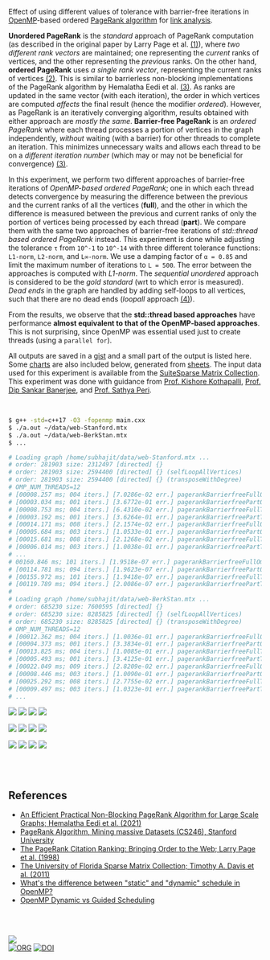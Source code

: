 Effect of using different values of tolerance with barrier-free iterations in
[OpenMP]-based ordered [PageRank algorithm] for [link analysis].

**Unordered PageRank** is the *standard* approach of PageRank computation (as
described in the original paper by Larry Page et al. [(1)]), where *two*
*different rank vectors* are maintained; one representing the *current* ranks of
vertices, and the other representing the *previous* ranks. On the other hand,
**ordered PageRank** uses *a single rank vector*, representing the current ranks
of vertices [(2)]. This is similar to barrierless non-blocking implementations
of the PageRank algorithm by Hemalatha Eedi et al. [(3)]. As ranks are updated
in the same vector (with each iteration), the order in which vertices are
computed *affects* the final result (hence the modifier *ordered*). However,
as PageRank is an iteratively converging algorithm, results obtained with either
approach are *mostly the same*. **Barrier-free PageRank** is an *ordered*
*PageRank* where each thread processes a portion of vertices in the graph
independently, *without* waiting (with a barrier) for other threads to complete an
iteration. This minimizes unnecessary waits and allows each thread to be on a
*different iteration number* (which may or may not be beneficial for convergence)
[(3)].

In this experiment, we perform two different approaches of barrier-free
iterations of *OpenMP-based ordered PageRank*; one in which each thread detects
convergence by measuring the difference between the previous and the current
ranks of all the vertices (**full**), and the other in which the difference is
measured between the previous and current ranks of only the portion of vertices
being processed by each thread (**part**). We compare them with the same two
approaches of barrier-free iterations of *std::thread based ordered PageRank*
instead. This experiment is done while adjusting the tolerance `τ` from `10^-1`
to `10^-14` with three different tolerance functions: `L1-norm`, `L2-norm`, and
`L∞-norm`. We use a damping factor of `α = 0.85` and limit the maximum number of
iterations to `L = 500`. The error between the approaches is computed with
*L1-norm*. The *sequential unordered* approach is considered to be the *gold*
*standard* (wrt to which error is measured). *Dead ends* in the graph are
handled by adding self-loops to all vertices, such that there are no dead ends
(*loopall* approach [(4)]).

From the results, we observe that the **std::thread based approaches** have
performance **almost equivalent to that of the OpenMP-based approaches**. This
is not surprising, since OpenMP was essential used just to create threads (using
a `parallel for`).

All outputs are saved in a [gist] and a small part of the output is listed here.
Some [charts] are also included below, generated from [sheets]. The input data
used for this experiment is available from the [SuiteSparse Matrix Collection].
This experiment was done with guidance from [Prof. Kishore Kothapalli],
[Prof. Dip Sankar Banerjee], and [Prof. Sathya Peri].

<br>

```bash
$ g++ -std=c++17 -O3 -fopenmp main.cxx
$ ./a.out ~/data/web-Stanford.mtx
$ ./a.out ~/data/web-BerkStan.mtx
$ ...

# Loading graph /home/subhajit/data/web-Stanford.mtx ...
# order: 281903 size: 2312497 [directed] {}
# order: 281903 size: 2594400 [directed] {} (selfLoopAllVertices)
# order: 281903 size: 2594400 [directed] {} (transposeWithDegree)
# OMP_NUM_THREADS=12
# [00008.257 ms; 004 iters.] [7.0286e-02 err.] pagerankBarrierfreeFullOmp {tol_norm: L1, tolerance: 1e-01}
# [00003.034 ms; 001 iters.] [3.6772e-01 err.] pagerankBarrierfreePartOmp {tol_norm: L1, tolerance: 1e-01}
# [00008.753 ms; 004 iters.] [6.4310e-02 err.] pagerankBarrierfreeFullThd {tol_norm: L1, tolerance: 1e-01}
# [00003.192 ms; 001 iters.] [3.6264e-01 err.] pagerankBarrierfreePartThd {tol_norm: L1, tolerance: 1e-01}
# [00014.171 ms; 008 iters.] [2.1574e-02 err.] pagerankBarrierfreeFullOmp {tol_norm: L1, tolerance: 1e-02}
# [00005.684 ms; 003 iters.] [1.0533e-01 err.] pagerankBarrierfreePartOmp {tol_norm: L1, tolerance: 1e-02}
# [00015.681 ms; 008 iters.] [2.1268e-02 err.] pagerankBarrierfreeFullThd {tol_norm: L1, tolerance: 1e-02}
# [00006.014 ms; 003 iters.] [1.0038e-01 err.] pagerankBarrierfreePartThd {tol_norm: L1, tolerance: 1e-02}
# ...
# 00160.846 ms; 101 iters.] [1.9518e-07 err.] pagerankBarrierfreeFullOmp {tol_norm: Li, tolerance: 1e-14}
# [00114.781 ms; 094 iters.] [1.9623e-07 err.] pagerankBarrierfreePartOmp {tol_norm: Li, tolerance: 1e-14}
# [00155.972 ms; 101 iters.] [1.9418e-07 err.] pagerankBarrierfreeFullThd {tol_norm: Li, tolerance: 1e-14}
# [00119.789 ms; 094 iters.] [2.0086e-07 err.] pagerankBarrierfreePartThd {tol_norm: Li, tolerance: 1e-14}
#
# Loading graph /home/subhajit/data/web-BerkStan.mtx ...
# order: 685230 size: 7600595 [directed] {}
# order: 685230 size: 8285825 [directed] {} (selfLoopAllVertices)
# order: 685230 size: 8285825 [directed] {} (transposeWithDegree)
# OMP_NUM_THREADS=12
# [00012.362 ms; 004 iters.] [1.0036e-01 err.] pagerankBarrierfreeFullOmp {tol_norm: L1, tolerance: 1e-01}
# [00004.373 ms; 001 iters.] [3.3834e-01 err.] pagerankBarrierfreePartOmp {tol_norm: L1, tolerance: 1e-01}
# [00013.825 ms; 004 iters.] [1.0085e-01 err.] pagerankBarrierfreeFullThd {tol_norm: L1, tolerance: 1e-01}
# [00005.493 ms; 001 iters.] [3.4125e-01 err.] pagerankBarrierfreePartThd {tol_norm: L1, tolerance: 1e-01}
# [00022.049 ms; 009 iters.] [2.8209e-02 err.] pagerankBarrierfreeFullOmp {tol_norm: L1, tolerance: 1e-02}
# [00008.446 ms; 003 iters.] [1.0090e-01 err.] pagerankBarrierfreePartOmp {tol_norm: L1, tolerance: 1e-02}
# [00025.292 ms; 008 iters.] [2.7755e-02 err.] pagerankBarrierfreeFullThd {tol_norm: L1, tolerance: 1e-02}
# [00009.497 ms; 003 iters.] [1.0323e-01 err.] pagerankBarrierfreePartThd {tol_norm: L1, tolerance: 1e-02}
# ...
```

[![](https://i.imgur.com/kRQ3LmX.png)][sheetp]
[![](https://i.imgur.com/qnt5lsv.png)][sheetp]
[![](https://i.imgur.com/D6iZU0z.png)][sheetp]
[![](https://i.imgur.com/r9ktAoD.png)][sheetp]

[![](https://i.imgur.com/QFRJ9ix.png)][sheetp]
[![](https://i.imgur.com/lL2tQt6.png)][sheetp]
[![](https://i.imgur.com/0dnRETs.png)][sheetp]
[![](https://i.imgur.com/du7wOxH.png)][sheetp]

[![](https://i.imgur.com/XrIc7in.png)][sheetp]
[![](https://i.imgur.com/hfDNWjv.png)][sheetp]
[![](https://i.imgur.com/TTO2e7r.png)][sheetp]
[![](https://i.imgur.com/46KTsX5.png)][sheetp]

<br>
<br>


## References

- [An Efficient Practical Non-Blocking PageRank Algorithm for Large Scale Graphs; Hemalatha Eedi et al. (2021)](https://ieeexplore.ieee.org/document/9407114)
- [PageRank Algorithm, Mining massive Datasets (CS246), Stanford University](https://www.youtube.com/watch?v=ke9g8hB0MEo)
- [The PageRank Citation Ranking: Bringing Order to the Web; Larry Page et al. (1998)](https://citeseerx.ist.psu.edu/viewdoc/summary?doi=10.1.1.38.5427)
- [The University of Florida Sparse Matrix Collection; Timothy A. Davis et al. (2011)](https://doi.org/10.1145/2049662.2049663)
- [What's the difference between "static" and "dynamic" schedule in OpenMP?](https://stackoverflow.com/a/10852852/1413259)
- [OpenMP Dynamic vs Guided Scheduling](https://stackoverflow.com/a/43047074/1413259)

<br>
<br>


[![](https://i.imgur.com/cdNyVYm.jpg)](https://www.deviantart.com/jocelynminions/art/Sonic-Vs-Knuckles-Sonic-Movie2-906726255)<br>
[![ORG](https://img.shields.io/badge/org-puzzlef-green?logo=Org)](https://puzzlef.github.io)
[![DOI](https://zenodo.org/badge/532610283.svg)](https://zenodo.org/badge/latestdoi/532610283)


[(1)]: https://citeseerx.ist.psu.edu/viewdoc/summary?doi=10.1.1.38.5427
[(2)]: https://github.com/puzzlef/pagerank-ordered-vs-unordered
[(3)]: https://ieeexplore.ieee.org/document/9407114
[(4)]: https://gist.github.com/wolfram77/94c38b9cfbf0c855e5f42fa24a8602fc
[Prof. Dip Sankar Banerjee]: https://sites.google.com/site/dipsankarban/
[Prof. Kishore Kothapalli]: https://faculty.iiit.ac.in/~kkishore/
[Prof. Sathya Peri]: https://people.iith.ac.in/sathya_p/
[SuiteSparse Matrix Collection]: https://sparse.tamu.edu
[OpenMP]: https://en.wikipedia.org/wiki/OpenMP
[PageRank algorithm]: https://en.wikipedia.org/wiki/PageRank
[link analysis]: https://en.wikipedia.org/wiki/Network_theory#Link_analysis
[gist]: https://gist.github.com/wolfram77/e9b2d0499fc67ecfb4f903f378e8734b
[charts]: https://imgur.com/a/hJ40WCV
[sheets]: https://docs.google.com/spreadsheets/d/13r2DIYgpE42x7fIU7KpQI7oNCoRg_wtrNZpOqw3CwQE/edit?usp=sharing
[sheetp]: https://docs.google.com/spreadsheets/d/e/2PACX-1vTVSeIDkmjmoU0WngTg1T9oYuT0uerdNGNf9eGyH5M1AiNejEd35TEIv_Dl8gEjM8MUliEoF0r53r-_/pubhtml
